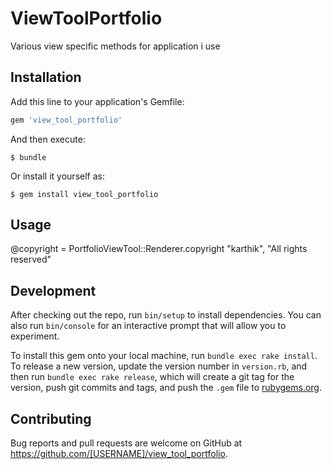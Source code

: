 # ViewToolPortfolio

Various view specific methods for application i use

## Installation

Add this line to your application's Gemfile:

```ruby
gem 'view_tool_portfolio'
```

And then execute:

    $ bundle

Or install it yourself as:

    $ gem install view_tool_portfolio

## Usage

@copyright = PortfolioViewTool::Renderer.copyright "karthik", "All rights reserved"

## Development

After checking out the repo, run `bin/setup` to install dependencies. You can also run `bin/console` for an interactive prompt that will allow you to experiment.

To install this gem onto your local machine, run `bundle exec rake install`. To release a new version, update the version number in `version.rb`, and then run `bundle exec rake release`, which will create a git tag for the version, push git commits and tags, and push the `.gem` file to [rubygems.org](https://rubygems.org).

## Contributing

Bug reports and pull requests are welcome on GitHub at https://github.com/[USERNAME]/view_tool_portfolio.

